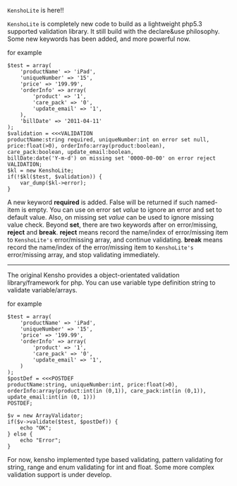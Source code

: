 `KenshoLite` is here!!

`KenshoLite` is completely new code to build as a lightweight php5.3 supported validation library. It still build with the declare&use philosophy. Some new keywords has been added, and more powerful now.

for example
```
$test = array(
	'productName' => 'iPad',
	'uniqueNumber' => '15',
	'price' => '199.99',
	'orderInfo' => array(
		'product' => '1',
		'care_pack' => '0',
		'update_email' => '1',
	),
	'billDate' => '2011-04-11'
);
$validation = <<<VALIDATION
productName:string required, uniqueNumber:int on error set null,
price:float(>0), orderInfo:array(product:boolean),
care_pack:boolean, update_email:boolean,
billDate:date('Y-m-d') on missing set '0000-00-00' on error reject
VALIDATION;
$kl = new KenshoLite;
if(!$kl($test, $validation)) {
	var_dump($kl->error);
}
```
A new keyword **required** is added. False will be returned if such named-item is empty.
You can use on error set _value_ to ignore an error and set to default value.
Also, on missing set _value_ can be used to ignore missing value check.
Beyond **set**, there are two keywords after on error/missing, **reject** and **break**.
**reject** means record the name/index of error/missing item to `KenshoLite's` error/missing array, and continue validating.
**break** means record the name/index of the error/missing item to `KenshoLite's` error/missing array, and stop validating immediately.

---

The original Kensho provides a object-orientated validation library/framework for php.
You can use variable type definition string to validate variable/arrays.

for example
```
$test = array(
	'productName' => 'iPad',
	'uniqueNumber' => '15',
	'price' => '199.99',
	'orderInfo' => array(
		'product' => '1',
		'care_pack' => '0',
		'update_email' => '1',
	)
);
$postDef = <<<POSTDEF
productName:string, uniqueNumber:int, price:float(>0),
orderInfo:array(product:int(in (0,1)), care_pack:int(in (0,1)),
update_email:int(in (0, 1)))
POSTDEF;

$v = new ArrayValidator;
if($v->validate($test, $postDef)) {
	echo "OK";
} else {
	echo "Error";
}
```

For now, kensho implemented type based validating, pattern validating for string, range and enum validating for int and float. Some more complex validation support is under develop.